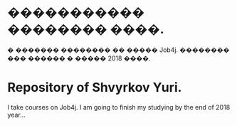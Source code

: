 # ����������� �������� ����.

� ������� �������� �� ����� Job4j. �������� ��� ������ � ����� 2018 ����.

# Repository of Shvyrkov Yuri.

I take courses on Job4j. I am going to finish my studying by the end of 2018 year...